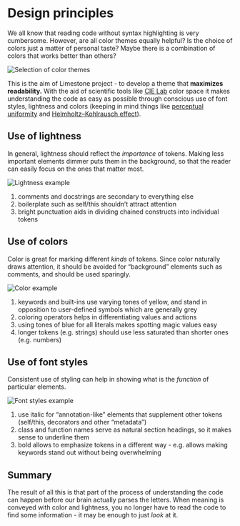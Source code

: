 Design principles
=================

We all know that reading code without syntax highlighting is very cumbersome.
However, are all color themes equally helpful? Is the choice of colors just a
matter of personal taste? Maybe there is a combination of colors that works
better than others?

![Selection of color themes](https://i.imgur.com/bVJMIpm.png)

This is the aim of Limestone project - to develop a theme that **maximizes
readability.** With the aid of scientific tools like [CIE
Lab](http://en.wikipedia.org/wiki/Lab_color_space) color space it makes
understanding the code as easy as possible through conscious use of font
styles, lightness and colors (keeping in mind things like [perceptual
uniformity](https://vis4.net/blog/posts/avoid-equidistant-hsv-colors/) and
[Helmholtz–Kohlrausch
effect](https://en.wikipedia.org/wiki/Helmholtz%E2%80%93Kohlrausch_effect)).

Use of lightness
----------------

In general, lightness should reflect the _importance_ of tokens. Making less
important elements dimmer puts them in the background, so that the reader can
easily focus on the ones that matter most.

![Lightness example](https://i.imgur.com/wB8ZKB8.png)

1.  comments and docstrings are secondary to everything else
2.  boilerplate such as self/this shouldn’t attract attention
3.  bright punctuation aids in dividing chained constructs into individual
    tokens

Use of colors
-------------

Color is great for marking different _kinds_ of tokens. Since color naturally
draws attention, it should be avoided for “background” elements such as
comments, and should be used sparingly.

![Color example](https://i.imgur.com/libyrgz.png)

1.  keywords and built-ins use varying tones of yellow, and stand in
    opposition to user-defined symbols which are generally grey
2.  coloring operators helps in differentiating values and actions
3.  using tones of blue for all literals makes spotting magic values easy
4.  longer tokens (e.g. strings) should use less saturated than shorter ones
    (e.g. numbers)

Use of font styles
------------------

Consistent use of styling can help in showing what is the _function_ of
particular elements.

![Font styles example](https://i.imgur.com/xOpf1MG.png)

1.  use italic for “annotation-like” elements that supplement other tokens
    (self/this, decorators and other “metadata”)
2.  class and function names serve as natural section headings, so it makes
    sense to underline them
3.  bold allows to emphasize tokens in a different way - e.g. allows making
    keywords stand out without being overwhelming

Summary
-------

The result of all this is that part of the process of understanding the code
can happen before our brain actually parses the letters. When meaning is
conveyed with color and lightness, you no longer have to read the code to find
some information - it may be enough to just _look_ at it.
